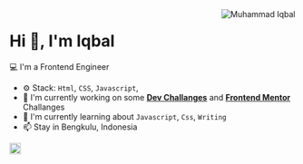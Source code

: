 <img align="right" src="https://komarev.com/ghpvc/?username=muhammadiqbalid83" alt="Muhammad Iqbal" />

<h1>Hi 👋, I'm Iqbal</h1>

💻 I'm a Frontend Engineer 

- ⚙️ Stack: `Html`, `CSS`, `Javascript`,
- 🏢 I'm currently working on some **[Dev Challanges](https://devchallenges.io/)** and **[Frontend Mentor](https://www.frontendmentor.io/challenges?difficulties=1&languages=HTML|CSS|JS&types=free)** Challanges
- 🌱 I'm currently learning about `Javascript`, `Css`, `Writing`
- 📫 Stay in Bengkulu, Indonesia

<p align="center">


<a href="https://www.linkedin.com/in/muhammadiqbalid83/" target="blank"><img align="center" src="https://cdn.jsdelivr.net/npm/simple-icons@3.0.1/icons/linkedin.svg" alt="Muhammad Iqbal" height="20" width="20" /></a>


</p>
